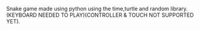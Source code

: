 Snake game made using python using the time,turtle and random library.(KEYBOARD NEEDED TO PLAY)(CONTROLLER & TOUCH NOT SUPPORTED YET).
